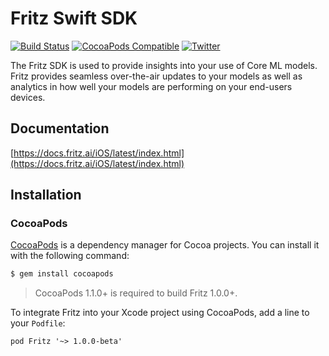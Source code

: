 Fritz Swift SDK
===============

[![Build Status](https://app.bitrise.io/app/dc5257678b56fb7b/status.svg?token=SKEIdD52UbujsZb4wsiCwQ&branch=master)](https://app.bitrise.io/app/dc5257678b56fb7b)
[![CocoaPods Compatible](https://img.shields.io/cocoapods/v/Fritz.svg)](https://img.shields.io/cocoapods/v/Fritz.svg)
[![Twitter](https://img.shields.io/badge/twitter-@fritzlabs-blue.svg?style=flat)](http://twitter.com/fritzlabs)

The Fritz SDK is used to provide insights into your use of Core ML models. Fritz provides seamless over-the-air updates to your models as well as analytics in how well your models are performing on your end-users devices.

## Documentation

[https://docs.fritz.ai/iOS/latest/index.html](https://docs.fritz.ai/iOS/latest/index.html)

## Installation

### CocoaPods

[CocoaPods](http://cocoapods.org) is a dependency manager for Cocoa projects. You can install it with the following command:

```bash
$ gem install cocoapods
```

> CocoaPods 1.1.0+ is required to build Fritz 1.0.0+.

To integrate Fritz into your Xcode project using CocoaPods, add a line to your `Podfile`:

```
pod Fritz '~> 1.0.0-beta'
```
